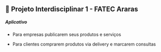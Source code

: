 ## :dog: Projeto Interdisciplinar 1 - FATEC Araras

##### Aplicativo

* Para empresas publicarem seus produtos e serviços

* Para clientes comprarem produtos via delivery e marcarem consultas

  

